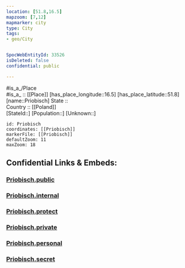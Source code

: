 ```yaml
---
location: [51.8,16.5] 
mapzoom: [7,12] 
mapmarker: city 
type: City
tags:
- geo/City


SpocWebEntityId: 33526
isDeleted: false
confidential: public

---
```

#is_a_/Place  
#is_a_ :: [[Place]] 
[has_place_longitude::16.5] 
[has_place_latitude::51.8] 
[name::Priobisch] 
State ::  
Country :: [[Poland]]  
[StateId::] 
[Population::] 
[Unknown::] 


```leaflet
id: Priobisch
coordinates: [[Priobisch]] 
markerFile: [[Priobisch]] 
defaultZoom: 11 
maxZoom: 18
```


## Confidential Links & Embeds: 

### [Priobisch.public](/_public/\Earth\Continent\Europe\Europe~East\Poland\Provinces~Poland\Greater_Poland\CityPriobisch.public.md) 

### [Priobisch.internal](/_internal/\Earth\Continent\Europe\Europe~East\Poland\Provinces~Poland\Greater_Poland\CityPriobisch.internal.md) 

### [Priobisch.protect](/_protect/\Earth\Continent\Europe\Europe~East\Poland\Provinces~Poland\Greater_Poland\CityPriobisch.protect.md) 

### [Priobisch.private](/_private/\Earth\Continent\Europe\Europe~East\Poland\Provinces~Poland\Greater_Poland\CityPriobisch.private.md) 

### [Priobisch.personal](/_personal/\Earth\Continent\Europe\Europe~East\Poland\Provinces~Poland\Greater_Poland\CityPriobisch.personal.md) 

### [Priobisch.secret](/_secret/\Earth\Continent\Europe\Europe~East\Poland\Provinces~Poland\Greater_Poland\CityPriobisch.secret.md)


